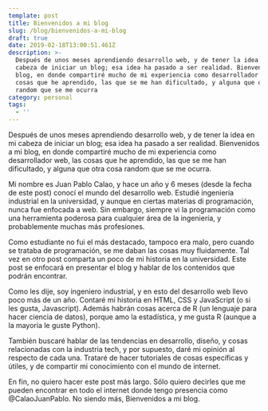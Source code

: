 ```yaml
---
template: post
title: Bienvenidos a mi blog
slug: /blog/bienvenidos-a-mi-blog
draft: true
date: 2019-02-18T13:00:51.461Z
description: >-
  Después de unos meses aprendiendo desarrollo web, y de tener la idea en mi
  cabeza de iniciar un blog; esa idea ha pasado a ser realidad. Bienvenidos a mi
  blog, en donde compartiré mucho de mi experiencia como desarrollador web, las
  cosas que he aprendido, las que se me han dificultado, y alguna que otra cosa
  random que se me ocurra
category: personal
tags:
  - ''
---
```

Después de unos meses aprendiendo desarrollo web, y de tener la idea en mi cabeza de iniciar un blog; esa idea ha pasado a ser realidad. Bienvenidos a mi blog, en donde compartiré mucho de mi experiencia como desarrollador web, las cosas que he aprendido, las que se me han dificultado, y alguna que otra cosa random que se me ocurra.

Mi nombre es Juan Pablo Calao, y hace un año y 6 meses (desde la fecha de este post) conocí el mundo del desarrollo web. Estudié ingeniería industrial en la universidad, y aunque en ciertas materias di programación, nunca fue enfocada a web. Sin embargo, siempre vi la programación como una herramienta poderosa para cualquier área de la ingeniería, y probablemente muchas más profesiones.

Como estudiante no fui el más destacado, tampoco era malo, pero cuando se trataba de programación, se me daban las cosas muy fluidamente. Tal vez en otro post comparta un poco de mi historia en la universidad. Este post se enfocará en presentar el blog y hablar de los contenidos que podrán encontrar.

Como les dije, soy ingeniero industrial, y en esto del desarrollo web llevo poco más de un año. Contaré mi historia en HTML, CSS y JavaScript (o si les gusta, Javascript). Además habrán cosas acerca de R (un lenguaje para hacer ciencia de datos), porque amo la estadística, y me gusta R (aunque a la mayoría le guste Python).

También buscaré hablar de las tendencias en desarrollo, diseño, y cosas relacionadas con la industria tech, y por supuesto, daré mi opinión al respecto de cada una. Trataré de hacer tutoriales de cosas específicas y útiles, y de compartir mi conocimiento con el mundo de internet.

En fin, no quiero hacer este post más largo. Sólo quiero decirles que me pueden encontrar en todo el internet donde tengo presencia como @CalaoJuanPablo. No siendo más, Bienvenidos a mi blog.
